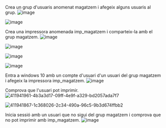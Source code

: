 Crea un grup d'usuaris anomenat magatzem i afegeix alguns usuaris al grup.
![image](https://github.com/user-attachments/assets/c54c12cf-fb66-4cc0-99be-9058bc1a3e2b)

![image](https://github.com/user-attachments/assets/8c9b1246-958e-45e9-a6fc-2de739a107b5)

Crea una impressora anomenada imp_magatzem i comparteix-la amb el grup magatzem.
![image](https://github.com/user-attachments/assets/329f7420-afb4-4460-bf27-f0d39fffa002)

![image](https://github.com/user-attachments/assets/16773dfb-163d-4b02-9061-66fb6e629b62)

![image](https://github.com/user-attachments/assets/9f25f0e8-9891-4020-86e8-cc70880b19ab)

![image](https://github.com/user-attachments/assets/0afbcc10-a1f5-4acf-b910-4973efd70677)

Entra a windows 10 amb un compte d'usuari d'un usuari del grup magatzem i afegeix la impressora imp_magatzem.
![image](https://github.com/user-attachments/assets/d9a1410f-2ebe-41a5-9c24-6374e1257eb3)

Comprova que l'usuari pot imprimir.
![411941961-4b3a3d17-09ff-4e9f-a329-bd2057ada7f7](https://github.com/user-attachments/assets/d915b301-078a-4f41-bddb-49b1f89989ed)

![411941867-1c368026-2c34-490a-96c5-9b3d674ffbb2](https://github.com/user-attachments/assets/dbef413f-59e1-40de-93e6-31ee810e2b57)

Inicia sessió amb un usuari que no sigui del grup magatzem i comprova que no pot imprimir amb imp_magatzem.
![image](https://github.com/user-attachments/assets/0df2380a-eb10-4539-9cfc-b5d0c9a57d90)
